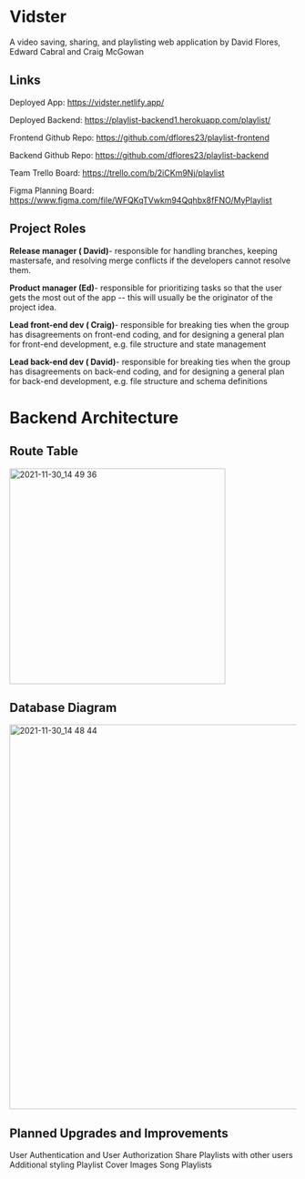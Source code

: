 # Vidster
A video saving, sharing, and playlisting web application by David Flores, Edward Cabral and Craig McGowan

## Links
Deployed App: https://vidster.netlify.app/

Deployed Backend: https://playlist-backend1.herokuapp.com/playlist/

Frontend Github Repo: https://github.com/dflores23/playlist-frontend

Backend Github Repo: https://github.com/dflores23/playlist-backend

Team Trello Board: https://trello.com/b/2iCKm9Nj/playlist

Figma Planning Board: https://www.figma.com/file/WFQKqTVwkm94Qqhbx8fFNO/MyPlaylist

## Project Roles
**Release manager ( David)**- responsible for handling branches, keeping mastersafe, and resolving merge conflicts if the developers cannot resolve them.

**Product manager (Ed)**- responsible for prioritizing tasks so that the user gets the most out of the app -- this will usually be the originator of the project idea.

**Lead front-end dev ( Craig)**- responsible for breaking ties when the group has disagreements on front-end coding, and for designing a general plan for front-end development, e.g. file structure and state management

**Lead back-end dev ( David)**- responsible for breaking ties when the group has disagreements on back-end coding, and for designing a general plan for back-end development, e.g. file structure and schema definitions

# Backend Architecture

## Route Table
<img width="379" alt="2021-11-30_14 49 36" src="https://user-images.githubusercontent.com/87156044/144143055-2fe54609-2673-4974-b6e3-67729fda9003.png">

## Database Diagram
<img width="676" alt="2021-11-30_14 48 44" src="https://user-images.githubusercontent.com/87156044/144143100-c2868fb0-0031-4f1d-b476-c1ce05185c59.png">


## Planned Upgrades and Improvements
User Authentication and User Authorization
Share Playlists with other users
Additional styling
Playlist Cover Images
Song Playlists 
